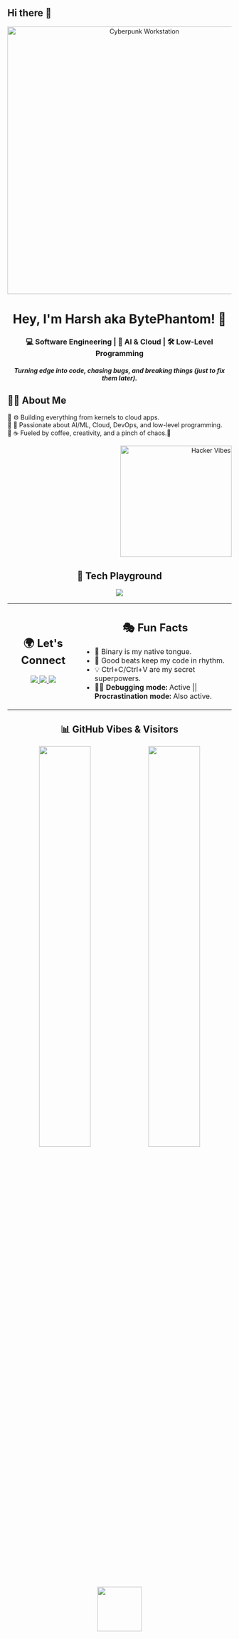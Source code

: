 ## Hi there 👋

<!-- GIF Banner -->
<p align="center">
  <img src="https://media.giphy.com/media/v1.Y2lkPTc5MGI3NjExZnIxcjgwOTBndjJvdXhxMGpveTV4eW9iNGJpdm1ia3E5cGNjZXRqaSZlcD12MV9naWZzX3NlYXJjaCZjdD1n/cO8j0B6L5bKu6YOMh7/giphy.gif" width="600px" alt="Cyberpunk Workstation">
</p>

<!-- Short Intro -->
<h1 align="center"><strong>Hey, I'm Harsh aka BytePhantom! 🖤</strong></h1>
<h3 align="center">
  💻 Software Engineering | 🚀 AI & Cloud | 🛠 Low-Level Programming
</h3>
<h4 align="center"><i>Turning edge into code, chasing bugs, and breaking things (just to fix them later).</i></h4>

<!-- About Me without Table -->
<h2>👨‍💻 About Me</h2>

<p>
  🔹 ⚙️ Building everything from kernels to cloud apps.<br>
  🔹 🔐 Passionate about AI/ML, Cloud, DevOps, and low-level programming.<br>
  🔹 ☕ Fueled by coffee, creativity, and a pinch of chaos.👾
</p>

<p align="right">
  <img src="https://media.giphy.com/media/LmNwrBhejkK9EFP504/giphy.gif" width="250px" alt="Hacker Vibes">
</p>

<!-- Tech Stack -->
<h2 align="center">🚀 Tech Playground</h2>
<p align="center">
  <img src="https://skillicons.dev/icons?i=cpp,python,js,c,html,css,react,nodejs,mongodb,postgresql,redis,linux,bash,git,github,gitlab,aws,gcp,docker,kubernetes,nginx,tensorflow,colab,pytorch,opencv,figma,photoshop,illustrator,canva,pytest,cisco" />
</p>

<!-- Social Media & Fun Facts Side by Side -->
<table align="center">
  <tr>
    <td>
      <h2 align="center">🌍 Let's Connect</h2>
      <p align="center">
        <a href="https://linkedin.com/in/harsh-kumar-453a32236">
          <img src="https://img.shields.io/badge/LinkedIn-%230077B5.svg?style=for-the-badge&logo=linkedin&logoColor=white">
        </a>
        <a href="https://twitter.com/@text2hk">
          <img src="https://img.shields.io/badge/Twitter-%231DA1F2.svg?style=for-the-badge&logo=twitter&logoColor=white">
        </a>
        <a href="mailto:text2hk@gmail.com">
          <img src="https://img.shields.io/badge/Email-%23D14836.svg?style=for-the-badge&logo=gmail&logoColor=white">
        </a>
      </p>
    </td>
    <td>
      <h2 align="center">🎭 Fun Facts</h2>
      <ul>
        <li>🧠 Binary is my native tongue.</li>
        <li>🎵 Good beats keep my code in rhythm.</li>
        <li>💡 Ctrl+C/Ctrl+V are my secret superpowers.</li>
        <li>🧑‍💻 <strong>Debugging mode:</strong> Active || <strong>Procrastination mode:</strong> Also active.</li>
      </ul>
    </td>
  </tr>
</table>

<!-- GitHub Stats & Visitors -->
<h2 align="center">📊 GitHub Vibes & Visitors</h2>
<p align="center">
  <img width="48%" src="https://github-readme-streak-stats.herokuapp.com/?user=I-harsh-kumar&theme=tokyonight" />
  <img width="48%" src="https://github-readme-stats.vercel.app/api?username=I-harsh-kumar&show_icons=true&theme=tokyonight" />
</p>
<p align="center">
  <img width="100px" src="https://komarev.com/ghpvc/?username=I-harsh-kumar&label=Visitors&color=5B84B1&style=flat">
</p>
